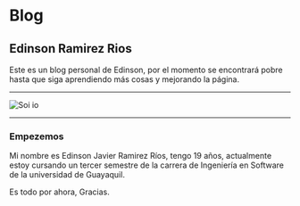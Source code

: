 # Blog
## Edinson Ramirez Rios

Este es un blog personal de Edinson, por el momento se encontrará pobre hasta que siga aprendiendo más cosas y mejorando la página.

***

![Soi io](https://fotos.subefotos.com/0345bb0710ca9d11d6c0ef6fab34002fo.jpg)

***

### Empezemos
Mi nombre es Edinson Javier Ramirez Ríos, tengo 19 años, actualmente estoy cursando un tercer semestre de la carrera de Ingeniería en Software de la universidad de Guayaquil.

Es todo por ahora, Gracias.
